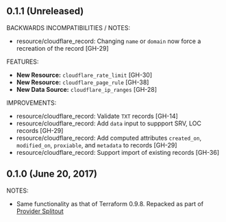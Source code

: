 ## 0.1.1 (Unreleased)

BACKWARDS INCOMPATIBILITIES / NOTES:

* resource/cloudflare_record: Changing `name` or `domain` now force a recreation of the record [GH-29]

FEATURES:

* **New Resource:** `cloudflare_rate_limit` [GH-30]
* **New Resource:** `cloudflare_page_rule` [GH-38]
* **New Data Source:** `cloudflare_ip_ranges` [GH-28]

IMPROVEMENTS:

* resource/cloudflare_record: Validate `TXT` records [GH-14]
* resource/cloudflare_record: Add `data` input to suppport SRV, LOC records [GH-29]
* resource/cloudflare_record: Add computed attributes `created_on`, `modified_on`, `proxiable`, and `metadata` to records [GH-29]
* resource/cloudflare_record: Support import of existing records [GH-36]

## 0.1.0 (June 20, 2017)

NOTES:

* Same functionality as that of Terraform 0.9.8. Repacked as part of [Provider Splitout](https://www.hashicorp.com/blog/upcoming-provider-changes-in-terraform-0-10/)
